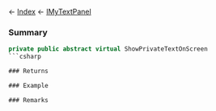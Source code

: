 ← [Index](Api-Index) ← [IMyTextPanel](Sandbox.ModAPI.Ingame.IMyTextPanel)

### Summary

```csharp
private public abstract virtual ShowPrivateTextOnScreen
```csharp

### Returns

### Example

### Remarks

